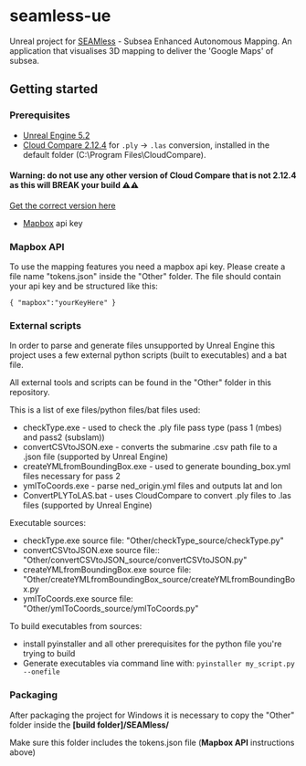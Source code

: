 # seamless-ue

Unreal project for [SEAMless](https://gtr.ukri.org/projects?ref=10011940) - Subsea Enhanced Autonomous Mapping. An application that visualises 3D mapping to deliver the 'Google Maps' of subsea.

## Getting started

### Prerequisites

- [Unreal Engine 5.2](https://www.unrealengine.com/en-US/download)
- [Cloud Compare 2.12.4](https://www.danielgm.net/cc/) for `.ply` -> `.las` conversion, installed in the default folder (C:\Program Files\CloudCompare). 
 #### Warning: do not use any other version of Cloud Compare that is not 2.12.4 as this will BREAK your build :warning::warning:
  [Get the correct version here](https://www.danielgm.net/cc/release/CloudCompare_v2.12.4_setup_x64.exe)
- [Mapbox](https://www.mapbox.com/) api key

### Mapbox API
To use the mapping features you need a mapbox api key. 
Please create a file name "tokens.json" inside the "Other" folder. The file should contain your api key and be structured like this: 

`{
"mapbox":"yourKeyHere"
}`

### External scripts
In order to parse and generate files unsupported by Unreal Engine this project uses a few external python scripts (built to executables) and a bat file. 

All external tools and scripts can be found in the "Other" folder in this repository. 

This is a list of exe files/python files/bat files used:
- checkType.exe - used to check the .ply file pass type (pass 1 (mbes) and pass2 (subslam))
- convertCSVtoJSON.exe - converts the submarine .csv path file to a .json file (supported by Unreal Engine)
- createYMLfromBoundingBox.exe - used to generate bounding_box.yml files necessary for pass 2
- ymlToCoords.exe - parse ned_origin.yml files and outputs lat and lon
- ConvertPLYToLAS.bat - uses CloudCompare to convert .ply files to .las files (supported by Unreal Engine)

Executable sources: 
- checkType.exe source file: "Other/checkType_source/checkType.py"
- convertCSVtoJSON.exe source file:: "Other/convertCSVtoJSON_source/convertCSVtoJSON.py"
- createYMLfromBoundingBox.exe source file: "Other/createYMLfromBoundingBox_source/createYMLfromBoundingBox.py
- ymlToCoords.exe source file: "Other/ymlToCoords_source/ymlToCoords.py"

To build executables from sources: 
- install pyinstaller and all other prerequisites for the python file you're trying to build 
- Generate executables via command line with: `pyinstaller my_script.py --onefile`

### Packaging

After packaging the project for Windows it is necessary to copy the "Other" folder inside the 
**[build folder]/SEAMless/**

Make sure this folder includes the tokens.json file (**Mapbox API** instructions above)
